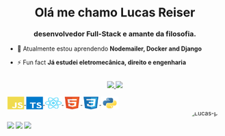 <h1 align="center">Olá me chamo Lucas Reiser</h1>
<h3 align="center">desenvolvedor Full-Stack e amante da filosofia.</h3>

- 🌱 Atualmente estou aprendendo **Nodemailer, Docker and Django**

- ⚡ Fun fact **Já estudei eletromecânica, direito e engenharia**


##

<div align="center">
  <a href="https://github.com/lcsreiser">
  <img height="180em" src="https://github-readme-stats.vercel.app/api?username=lcsreiser&show_icons=true&theme=tokyonight&include_all_commits=true&count_private=true"/>
  <img height="180em" src="https://github-readme-stats.vercel.app/api/top-langs/?username=lcsreiser&layout=compact&langs_count=7&theme=tokyonight"/>
</div>
  
  
<div style="display: inline_block"><br>
  <img align="center" alt="Lucas-Js" height="30" width="40" src="https://raw.githubusercontent.com/devicons/devicon/master/icons/javascript/javascript-plain.svg">
  <img align="center" alt="Lucas-Ts" height="30" width="40" src="https://raw.githubusercontent.com/devicons/devicon/master/icons/typescript/typescript-plain.svg">
  <img align="center" alt="Lucas-React" height="30" width="40" src="https://raw.githubusercontent.com/devicons/devicon/master/icons/react/react-original.svg">
  <img align="center" alt="Lucas-HTML" height="30" width="40" src="https://raw.githubusercontent.com/devicons/devicon/master/icons/html5/html5-original.svg">
  <img align="center" alt="Lucas-CSS" height="30" width="40" src="https://raw.githubusercontent.com/devicons/devicon/master/icons/css3/css3-original.svg">
  <img align="center" alt="Lucas-Python" height="30" width="40" src="https://raw.githubusercontent.com/devicons/devicon/master/icons/python/python-original.svg">
</div>
  <img align="right" alt="Lucas-pic" height="150" style="border-radius:50px;" src="https://i.guim.co.uk/img/media/a5fb31e646d2677f9d44104a3b26ee42955f0acc/0_170_5100_3059/master/5100.jpg?width=1200&height=900&quality=85&auto=format&fit=crop&s=aa3e8bddfcc681ae45c2d642734ccdbc">
</div>
  
  ##
 
<div> 
   <a href="https://www.linkedin.com/in/lcsreiser" target="_blank"><img src="https://img.shields.io/badge/-LinkedIn-%230077B5?style=for-the-badge&logo=linkedin&logoColor=white" target="_blank"></a> 
  <a href="https://instagram.com/lcsreiser" target="_blank"><img src="https://img.shields.io/badge/-Instagram-%23E4405F?style=for-the-badge&logo=instagram&logoColor=white" target="_blank"></a>
  <a href = "mailto:lcssreiser@gmail.com"><img src="https://img.shields.io/badge/-Gmail-%23333?style=for-the-badge&logo=gmail&logoColor=white" target="_blank"></a>

 
</div>
